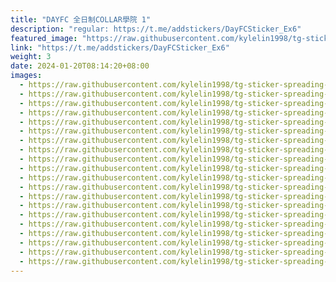 ```yaml
---
title: "DAYFC 全日制COLLAR學院 1"
description: "regular: https://t.me/addstickers/DayFCSticker_Ex6"
featured_image: "https://raw.githubusercontent.com/kylelin1998/tg-sticker-spreading-worldwide-images/main/img/c722f8e8-5d25-4c36-9ebe-70db202fd713.jpg"
link: "https://t.me/addstickers/DayFCSticker_Ex6"
weight: 3
date: 2024-01-20T08:14:20+08:00
images:
  - https://raw.githubusercontent.com/kylelin1998/tg-sticker-spreading-worldwide-images/main/img/c722f8e8-5d25-4c36-9ebe-70db202fd713.jpg
  - https://raw.githubusercontent.com/kylelin1998/tg-sticker-spreading-worldwide-images/main/img/6aaf642c-647e-4093-b7a7-47e7dcd363c7.jpg
  - https://raw.githubusercontent.com/kylelin1998/tg-sticker-spreading-worldwide-images/main/img/5482ae14-8505-46c4-b44b-4275e351ff67.jpg
  - https://raw.githubusercontent.com/kylelin1998/tg-sticker-spreading-worldwide-images/main/img/81b300a6-0454-4bc3-b364-d151b371d34c.jpg
  - https://raw.githubusercontent.com/kylelin1998/tg-sticker-spreading-worldwide-images/main/img/e9b4e7dc-4ce9-4d5c-a5e2-12ac5acdfe9b.jpg
  - https://raw.githubusercontent.com/kylelin1998/tg-sticker-spreading-worldwide-images/main/img/849b90ef-433a-4a47-a587-087f614af68b.jpg
  - https://raw.githubusercontent.com/kylelin1998/tg-sticker-spreading-worldwide-images/main/img/458ebeab-042d-4af6-918e-6d5d440ad5d3.jpg
  - https://raw.githubusercontent.com/kylelin1998/tg-sticker-spreading-worldwide-images/main/img/cd426b62-58ee-4ac8-a517-bc3614ad3818.jpg
  - https://raw.githubusercontent.com/kylelin1998/tg-sticker-spreading-worldwide-images/main/img/a469d3f7-2f02-423e-8ef1-11c11630cbfc.jpg
  - https://raw.githubusercontent.com/kylelin1998/tg-sticker-spreading-worldwide-images/main/img/58f69bd4-1c17-436b-ba5d-0cafd063dbd2.jpg
  - https://raw.githubusercontent.com/kylelin1998/tg-sticker-spreading-worldwide-images/main/img/c9933ddb-7345-462e-a181-f6ebed5e3d50.jpg
  - https://raw.githubusercontent.com/kylelin1998/tg-sticker-spreading-worldwide-images/main/img/948098d9-9418-4159-8828-a068e30cbe16.jpg
  - https://raw.githubusercontent.com/kylelin1998/tg-sticker-spreading-worldwide-images/main/img/ed9df151-a20e-4c32-a5db-aa249ab8a478.jpg
  - https://raw.githubusercontent.com/kylelin1998/tg-sticker-spreading-worldwide-images/main/img/3affdeca-66b6-41fa-b9e1-61f3dcdf36f4.jpg
  - https://raw.githubusercontent.com/kylelin1998/tg-sticker-spreading-worldwide-images/main/img/f5b1eb3d-785d-49e2-aa2e-ad119745ce72.jpg
  - https://raw.githubusercontent.com/kylelin1998/tg-sticker-spreading-worldwide-images/main/img/4174acff-9bca-469c-b66e-92543033af6d.jpg
  - https://raw.githubusercontent.com/kylelin1998/tg-sticker-spreading-worldwide-images/main/img/bc272af5-5b65-49c2-8673-5b665a897b22.jpg
  - https://raw.githubusercontent.com/kylelin1998/tg-sticker-spreading-worldwide-images/main/img/1f299f67-1b87-4ac9-a89d-9d729859f896.jpg
  - https://raw.githubusercontent.com/kylelin1998/tg-sticker-spreading-worldwide-images/main/img/e6ab3ec9-2d7a-42dd-96ba-4e9b0ac4787e.jpg
  - https://raw.githubusercontent.com/kylelin1998/tg-sticker-spreading-worldwide-images/main/img/d5efdadc-2aaf-4e13-b0d1-ac857f303d44.jpg
---
```

